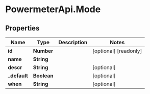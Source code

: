 # PowermeterApi.Mode

## Properties

Name | Type | Description | Notes
------------ | ------------- | ------------- | -------------
**id** | **Number** |  | [optional] [readonly] 
**name** | **String** |  | 
**descr** | **String** |  | [optional] 
**_default** | **Boolean** |  | [optional] 
**when** | **String** |  | [optional] 


